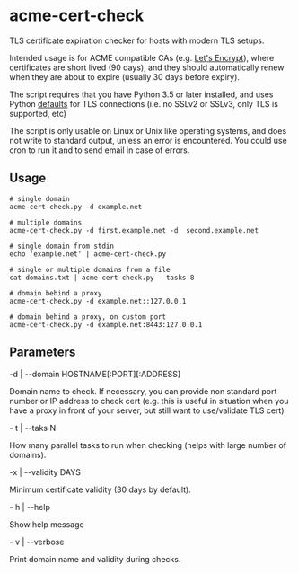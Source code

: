 # acme-cert-check
TLS certificate expiration checker for hosts with modern TLS setups.

Intended usage is for ACME compatible CAs 
(e.g. [Let's Encrypt](https://letsencrypt.org)),
where certificates are short lived (90 days), and they should automatically
renew when they are about to expire (usually 30 days before expiry).

The script requires that you have Python 3.5 or later installed, and uses Python
[defaults](https://docs.python.org/3/library/ssl.html#ssl.create_default_context)
for TLS connections (i.e. no SSLv2 or SSLv3, only TLS is supported, etc)

The script is only usable on Linux or Unix like operating systems, and does not
write to standard output, unless an error is encountered. You could use cron to
run it and to send email in case of errors.

## Usage

```
# single domain
acme-cert-check.py -d example.net

# multiple domains
acme-cert-check.py -d first.example.net -d  second.example.net

# single domain from stdin
echo 'example.net' | acme-cert-check.py

# single or multiple domains from a file
cat domains.txt | acme-cert-check.py --tasks 8

# domain behind a proxy
acme-cert-check.py -d example.net::127.0.0.1

# domain behind a proxy, on custom port
acme-cert-check.py -d example.net:8443:127.0.0.1
```

## Parameters
\-d | --domain HOSTNAME\[:PORT]\[:ADDRESS]

  Domain name to check. If necessary, you can provide non standard port number
  or IP address to check cert (e.g. this is useful in situation when you have
  a proxy in front of your server, but still want to use/validate TLS cert)

\- t | --taks N

  How many parallel tasks to run when checking (helps with large number of
  domains).

\-x | --validity DAYS

  Minimum certificate validity  (30 days by default).

\- h | --help

  Show help message

\- v | --verbose

  Print domain name and validity during checks.

